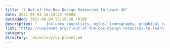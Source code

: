 ```yaml
---
title: "7 Out-of-the-Box Design Resources to Learn UX"
date: 2021-06-03 18:19:25 +0000
dateadded: 2021-06-04 22:18:26 +0100
description: "    Includes checklists, myths, iconography, graphical case studies &amp; even documentaries!  Continue reading on UX Planet »  "
link: "https://uxplanet.org/7-out-of-the-box-design-resources-to-learn-ux-7c1357d890ab?source=rss----819cc2aaeee0---4"
category:
directory: _directory/ux-planet.md
---
```

